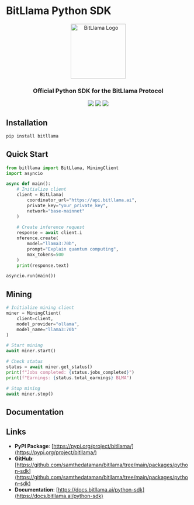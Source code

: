 # BitLlama Python SDK

<div align="center">
  <img src="https://raw.githubusercontent.com/samthedataman/bitllama/main/assets/logo.png" alt="BitLlama Logo" width="150" height="150" />
  
  <h3>Official Python SDK for the BitLlama Protocol</h3>
  
  <img src="https://img.shields.io/pypi/v/bitllama.svg" />
  <img src="https://img.shields.io/badge/python-%3E%3D3.9-blue.svg" />
  <img src="https://img.shields.io/badge/license-MIT-green.svg" />
</div>

## Installation

```bash
pip install bitllama
```

## Quick Start

```python
from bitllama import BitLlama, MiningClient
import asyncio

async def main():
    # Initialize client
    client = BitLlama(
        coordinator_url="https://api.bitllama.ai",
        private_key="your_private_key",
        network="base-mainnet"
    )
    
    # Create inference request
    response = await client.i
    nference.create(
        model="llama3:70b",
        prompt="Explain quantum computing",
        max_tokens=500
    )
    print(response.text)

asyncio.run(main())
```

## Mining

```python
# Initialize mining client
miner = MiningClient(
    client=client,
    model_provider="ollama",
    model_name="llama3:70b"
)

# Start mining
await miner.start()

# Check status
status = await miner.get_status()
print(f"Jobs completed: {status.jobs_completed}")
print(f"Earnings: {status.total_earnings} BLMA")

# Stop mining
await miner.stop()
```

## Documentation

## Links

- **PyPI Package**: [https://pypi.org/project/bitllama/](https://pypi.org/project/bitllama/)
- **GitHub**: [https://github.com/samthedataman/bitllama/tree/main/packages/python-sdk](https://github.com/samthedataman/bitllama/tree/main/packages/python-sdk)
- **Documentation**: [https://docs.bitllama.ai/python-sdk](https://docs.bitllama.ai/python-sdk)